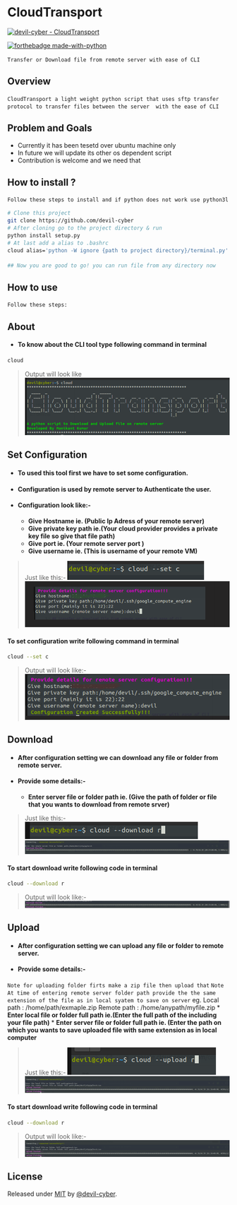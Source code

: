 # CloudTransport
[![devil-cyber - CloudTransport](https://img.shields.io/static/v1?label=devil-cyber&message=CloudTransport&color=blue&logo=github)](https://github.com/devil-cyber/CloudTransport)

[![forthebadge made-with-python](http://ForTheBadge.com/images/badges/made-with-python.svg)](https://www.python.org/)

`Transfer or Download file from remote server with ease of CLI`
## Overview
`CloudTransport a light weight python script that uses sftp transfer protocol to transfer files between the server 
with the ease of CLI`

## Problem and Goals
- Currently it has been tesetd over ubuntu machine only
- In future we will update its other os dependent script
- Contribution is welcome and we need that

## How to install ?
`Follow these steps to install and if python does not work use python3l`
```sh
# Clone this project
git clone https://github.com/devil-cyber
# After cloning go to the project directory & run
python install setup.py
# At last add a alias to .bashrc 
cloud alias='python -W ignore {path to project directory}/terminal.py'

## Now you are good to go! you can run file from any directory now
```


## How to use
`Follow these steps:`
## About
- #### To know about the CLI tool type following command in terminal
```sh
cloud
```
> Output will look like
![About](https://github.com/devil-cyber/asset/raw/main/about.png)

## Set Configuration
- #### To used this tool first we have to set some configuration.
- #### Configuration is used by remote server to Authenticate the user.
- #### Configuration look like:-
    * **Give Hostname  ie. (Public Ip Adress of your remote server)**
    * **Give private key path ie.(Your cloud provider provides a private key file so give that file path)**
    * **Give port ie. (Your remote server port )**
    * **Give username ie. (This is username of your remote VM)**
> Just like this:-
![config](https://github.com/devil-cyber/asset/raw/main/set_config1.png)
![config](https://github.com/devil-cyber/asset/raw/main/newc.png)
#### To set configuration write following command in terminal
```sh
cloud --set c
```
> Output will look like:-
![config](https://github.com/devil-cyber/asset/raw/main/nec.png)

## Download
- #### After configuration setting we can download any file or folder from remote server.
- #### Provide some details:-
    * **Enter server file or folder path  ie. (Give the path of folder or file that you wants to download from remote srver)**
> Just like this:-
![download](https://github.com/devil-cyber/asset/raw/main/download1.png)
![download2](https://github.com/devil-cyber/asset/raw/main/download2.png)
#### To start download write following code in terminal
```sh
cloud --download r
```
> Output will look like:-
![download3](https://github.com/devil-cyber/asset/raw/main/download3.png)


## Upload
- #### After configuration setting we can upload any file or folder to remote server.
- #### Provide some details:-
`Note for uploading folder firts make a zip file then upload that` 
`Note At time of entering remote server folder path provide the the same extension of the file as in local syatem to save on server` 
eg. Local path : /home/path/exmaple.zip
    Remote path : /home/anypath/myfile.zip
    * **Enter local file or folder full path ie.(Enter the full path of the including your file path)**
    *  **Enter server file or folder full path ie. (Enter the path on which you wants to save uploaded file with same extension as in local computer**
> Just like this:-
![download](https://github.com/devil-cyber/asset/raw/main/upload1.png)
![download2](https://github.com/devil-cyber/asset/raw/main/upload3.png)
#### To start download write following code in terminal
```sh
cloud --download r
```
> Output will look like:-
![download3](https://github.com/devil-cyber/asset/raw/main/upload3.png)



## License

Released under [MIT](/LICENSE) by [@devil-cyber](https://github.com/devil-cyber).


